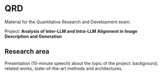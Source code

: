 # QRD 

Material for the Quantitative Research and Development exam.

Project: **Analysis of Inter-LLM and Intra-LLM Alignment in Image Description and Generation**

## Research area 

Presentation (10-minute speech) about the topic of the project: background, related works, state-of-the-art methods and architectures.
